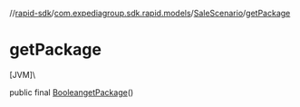 //[rapid-sdk](../../../index.md)/[com.expediagroup.sdk.rapid.models](../index.md)/[SaleScenario](index.md)/[getPackage](get-package.md)

# getPackage

[JVM]\

public final [Boolean](https://docs.oracle.com/javase/8/docs/api/java/lang/Boolean.html)[getPackage](get-package.md)()
